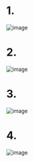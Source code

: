 # 1.

![image](https://user-images.githubusercontent.com/103432222/225890351-c3ce22c6-5f1e-4018-9029-fb40ac77da75.png)

# 2.

![image](https://user-images.githubusercontent.com/103432222/225890526-53375853-ded2-485c-96c4-1af296dc6cae.png)

# 3.

![image](https://user-images.githubusercontent.com/103432222/225890668-17d754e5-6ce1-463f-b00b-eceecbd0f656.png)

# 4.

![image](https://user-images.githubusercontent.com/103432222/225890757-aaf9b5aa-2778-48da-8e74-4363a9dcaa68.png)


